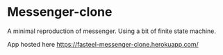 # Messenger-clone
A minimal reproduction of messenger. Using a bit of finite state machine.

App hosted here https://fasteel-messenger-clone.herokuapp.com/

